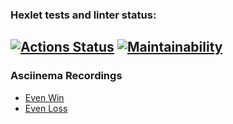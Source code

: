### Hexlet tests and linter status:
[![Actions Status](https://github.com/aleksandr-pronichev/java-project-61/actions/workflows/hexlet-check.yml/badge.svg)](https://github.com/aleksandr-pronichev/java-project-61/actions)
[![Maintainability](https://api.codeclimate.com/v1/badges/71de738da0be378eb55e/maintainability)](https://codeclimate.com/github/aleksandr-pronichev/java-project-61/maintainability)
---
### Asciinema Recordings
  - [Even Win](https://asciinema.org/a/ylky9EZ8o86E812RR3G1bjgXu)
  - [Even Loss](https://asciinema.org/a/3u4cu6qKM7NrWQSarXdV05UJR)
